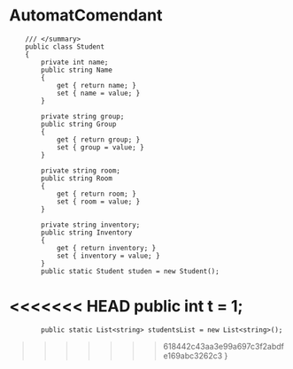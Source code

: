 # AutomatComendant
        /// </summary>
        public class Student
        {
            private int name;
            public string Name
            {
                get { return name; }
                set { name = value; }
            }

            private string group;
            public string Group
            {
                get { return group; }
                set { group = value; }
            }

            private string room;
            public string Room
            {
                get { return room; }
                set { room = value; }
            }

            private string inventory;
            public string Inventory
            {
                get { return inventory; }
                set { inventory = value; }
            }
            public static Student studen = new Student();
<<<<<<< HEAD
            public int t = 1;
=======
            public static List<string> studentsList = new List<string>();
>>>>>>> 618442c43aa3e99a697c3f2abdfe169abc3262c3
        }
